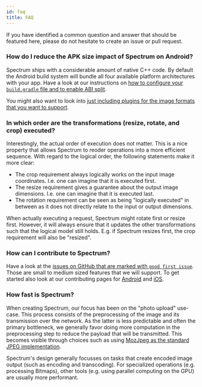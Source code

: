 ```yaml
---
id: faq
title: FAQ
---
```


If you have identified a common question and answer that should be featured here, please do not hesitate to create an issue or pull request.

### How do I reduce the APK size impact of Spectrum on Android?

Spectrum ships with a considerable amount of native C++ code. By default the Android build system will bundle all four available platform architectures with your app. Have a look at our instructions on [how to configure your `build.gradle` file and to enable ABI split](getting_started_android.md#update-your-project-s-gradle-configuration).

You might also want to look into [just including plugins for the image formats that you want to support](getting_started_android.md#loading-specific-plugins).

### In which order are the transformations (resize, rotate, and crop) executed?

Interestingly, the actual order of execution does not matter. This is a nice property that allows Spectrum to reoder operations into a more efficient sequence. With regard to the logical order, the following statements make it more clear:

- The crop requirement always logically works on the input image coordinates. I.e. one can imagine that it is executed first.
- The resize requirement gives a guarantee about the output image dimensions. I.e. one can imagine that it is executed last.
- The rotation requirement can be seen as being "logically executed" in between as it does not directly relate to the input or output dimensions.

When actually executing a request, Spectrum might rotate first or resize first. However, it will always ensure that it updates the other transformations such that the logical model still holds. E.g. if Spectrum resizes first, the crop requirement will also be "resized".

### How can I contribute to Spectrum?

Have a look at the [issues on GitHub that are marked with `good first issue`](https://github.com/facebookincubator/spectrum/issues?q=is%3Aissue+is%3Aopen+label%3A%22good+first+issue%22). Those are small to medium sized features that we will support. To get started also look at our contributing pages for [Android](contributing_android.md) and [iOS](contributing_ios.md).

### How fast is Spectrum?

When creating Spectrum, our focus has been on the "photo upload" use-case. This process consists of the preprocessing of the image and its transmission over the network. As the latter is less predictable and often the primary bottleneck, we generally favor doing more computation in the preprocessing step to reduce the payload that will be transmitted. This becomes visible through choices such as using [MozJpeg as the standard JPEG implementation](supported_image_formats.md#jpeg).

Spectrum's design generally focusses on tasks that create encoded image output (such as encoding and transcoding). For specialized operations (e.g. processing Bitmaps), other tools (e.g. using parallel computing on the GPU) are usually more performant.
